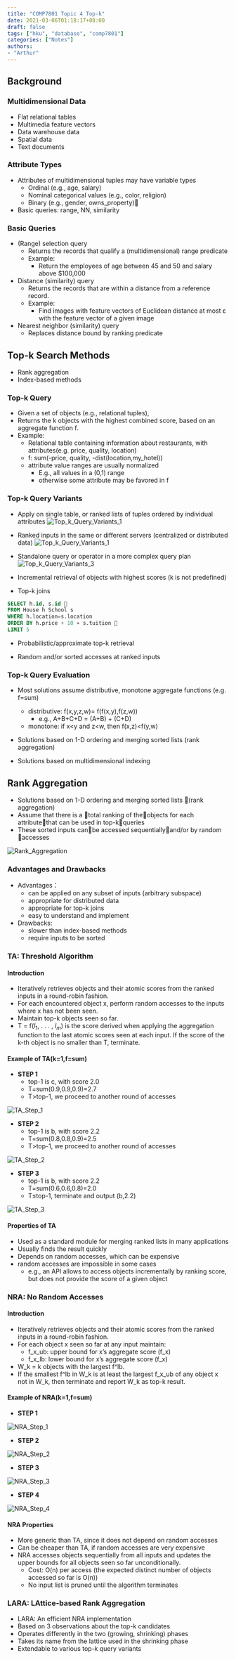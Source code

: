 ```yaml
---
title: "COMP7801 Topic 4 Top-k"
date: 2021-03-06T01:18:17+08:00
draft: false
tags: ["hku", "database", "comp7801"]
categories: ["Notes"]
authors:
- "Arthur"
---
```


## Background

### Multidimensional Data

* Flat relational tables
* Multimedia feature vectors
* Data warehouse data
* Spatial data
* Text documents

### Attribute Types

* Attributes of multidimensional tuples may have variable types
    * Ordinal (e.g., age, salary)
    * Nominal categorical values (e.g., color, religion)
    * Binary (e.g., gender, owns_property)
* Basic queries: range, NN, similarity

### Basic Queries

* (Range) selection query
    * Returns the records that qualify a (multidimensional) range predicate
    * Example:
        * Return the employees of age between 45 and 50 and salary above $100,000
* Distance (similarity) query
    * Returns the records that are within a distance from a reference record.
    * Example:
        * Find images with feature vectors of Euclidean distance at most ε with the feature vector of a given image
* Nearest neighbor (similarity) query
    * Replaces distance bound by ranking predicate

## Top-k Search Methods

* Rank aggregation
* Index-based methods

### Top-k Query

* Given a set of objects (e.g., relational tuples), 
* Returns the k objects with the highest combined score, based on an aggregate function f.
* Example:
    * Relational table containing information about restaurants, with attributes(e.g. price, quality, location)
    * f: sum(-price, quality, -dist(location,my_hotel))‏
    * attribute value ranges are usually normalized
        * E.g., all values in a (0,1) range
        * otherwise some attribute may be favored in f

### Top-k Query Variants

* Apply on single table, or ranked lists of tuples ordered by individual attributes
  ![Top_k_Query_Variants_1](https://cdn.jsdelivr.net/gh/pseudoyu/image-hosting@master/images/Top_k_Query_Variants_1.jpg)
* Ranked inputs in the same or different servers (centralized or distributed data)
  ![Top_k_Query_Variants_1](https://cdn.jsdelivr.net/gh/pseudoyu/image-hosting@master/images/Top_k_Query_Variants_2.jpg)
* Standalone query or operator in a more complex query plan
  ![Top_k_Query_Variants_3](https://cdn.jsdelivr.net/gh/pseudoyu/image-hosting@master/images/Top_k_Query_Variants_3.jpg)

* Incremental retrieval of objects with highest scores (k is not predefined)

* Top-k joins

```sql
SELECT h.id, s.id 
FROM House h School s 
WHERE h.location=s.location 
ORDER BY h.price + 10 ∗ s.tuition 
LIMIT 5
```

* Probabilistic/approximate top-k retrieval

* Random and/or sorted accesses at ranked inputs

### Top-k Query Evaluation

* Most solutions assume distributive, monotone aggregate functions (e.g. f=sum)
    * distributive: f(x,y,z,w)= f(f(x,y),f(z,w))
        * e.g., A+B+C+D = (A+B) + (C+D)
    * monotone: if x<y and z<w, then f(x,z)<f(y,w)

* Solutions based on 1-D ordering and merging sorted lists (rank aggregation)

* Solutions based on multidimensional indexing

## Rank Aggregation

* Solutions based on 1-D ordering and merging sorted lists (rank aggregation)
* Assume that there is a total ranking of theobjects for each attributethat can be used in top-kqueries
* These sorted inputs canbe accessed sequentiallyand/or by random accesses

![Rank_Aggregation](https://cdn.jsdelivr.net/gh/pseudoyu/image-hosting@master/images/Rank_Aggregation.jpg)

### Advantages and Drawbacks

* Advantages：
    * can be applied on any subset of inputs (arbitrary subspace)
    * appropriate for distributed data
    * appropriate for top-k joins 
    * easy to understand and implement
* Drawbacks:
    * slower than index-based methods
    * require inputs to be sorted

### TA: Threshold Algorithm

#### Introduction

* Iteratively retrieves objects and their atomic scores from the ranked inputs in a round-robin fashion. 
* For each encountered object x, perform random accesses to the inputs where x has not been seen.
* Maintain top-k objects seen so far.
* T = f($l_1$, . . . , $l_m$) is the score derived when applying the aggregation function to the last atomic scores seen at each input. If the score of the k-th object is no smaller than T, terminate.

#### Example of TA(k=1,f=sum)

* **STEP 1**
    * top-1 is c, with score 2.0
    * T=sum(0.9,0.9,0.9)=2.7
    * T>top-1, we proceed to another round of accesses

![TA_Step_1](https://cdn.jsdelivr.net/gh/pseudoyu/image-hosting@master/images/TA_Step_1.jpg)

* **STEP 2**
    * top-1 is b, with score 2.2
    * T=sum(0.8,0.8,0.9)=2.5
    * T>top-1, we proceed to another round of accesses

![TA_Step_2](https://cdn.jsdelivr.net/gh/pseudoyu/image-hosting@master/images/TA_Step_2.jpg)

* **STEP 3**
    * top-1 is b, with score 2.2
    * T=sum(0.6,0.6,0.8)=2.0
    * T≤top-1, terminate and output (b,2.2)

![TA_Step_3](https://cdn.jsdelivr.net/gh/pseudoyu/image-hosting@master/images/TA_Step_3.jpg)

#### Properties of TA

* Used as a standard module for merging ranked lists in many applications
* Usually finds the result quickly
* Depends on random accesses, which can be expensive
* random accesses are impossible in some cases
    * e.g., an API allows to access objects incrementally by ranking score, but does not provide the score of a given object

### NRA: No Random Accesses

#### Introduction

* Iteratively retrieves objects and their atomic scores from the ranked inputs in a round-robin fashion. 
* For each object x seen so far at any input maintain:
    * f_x_ub: upper bound for x’s aggregate score (f_x)
    * f_x_lb: lower bound for x’s aggregate score (f_x)
* W_k = k objects with the largest f^lb. 
* If the smallest f^lb in W_k is at least the largest f_x_ub of any object x not in W_k, then terminate and report W_k as top-k result.

#### Example of NRA(k=1,f=sum)

* **STEP 1**

![NRA_Step_1](https://cdn.jsdelivr.net/gh/pseudoyu/image-hosting@master/images/NRA_Step_1.jpg)

* **STEP 2**

![NRA_Step_2](https://cdn.jsdelivr.net/gh/pseudoyu/image-hosting@master/images/NRA_Step_2.jpg)

* **STEP 3**

![NRA_Step_3](https://cdn.jsdelivr.net/gh/pseudoyu/image-hosting@master/images/NRA_Step_3.jpg)

* **STEP 4**

![NRA_Step_4](https://cdn.jsdelivr.net/gh/pseudoyu/image-hosting@master/images/NRA_Step_4.jpg)

#### NRA Properties
* More generic than TA, since it does not depend on random accesses
* Can be cheaper than TA, if random accesses are very expensive
* NRA accesses objects sequentially from all inputs and updates the upper bounds for all objects seen so far unconditionally.
    * Cost: O(n) per access (the expected distinct number of objects accessed so far is O(n))
    * No input list is pruned until the algorithm terminates

### LARA: LAttice-based Rank Aggregation

* LARA: An efficient NRA implementation
* Based on 3 observations about the top-k candidates
* Operates differently in the two (growing, shrinking) phases
* Takes its name from the lattice used in the shrinking phase
* Extendable to various top-k query variants